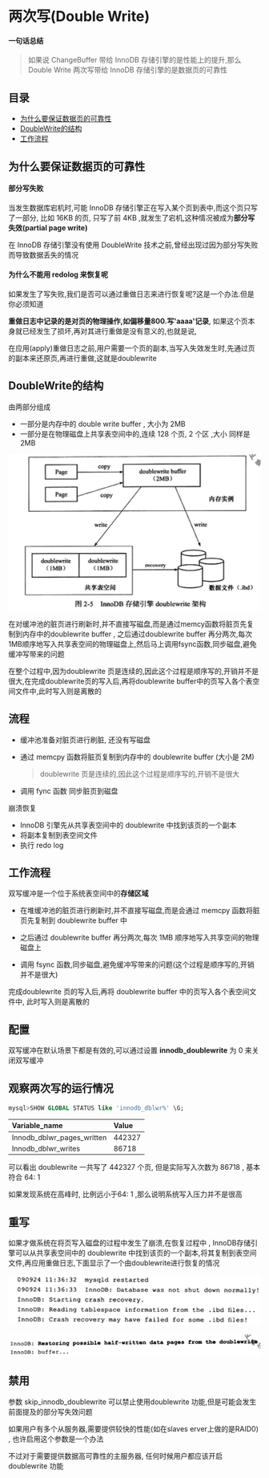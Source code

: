 # 两次写(Double Write)

#### 一句话总结

> 如果说 ChangeBuffer 带给 InnoDB 存储引擎的是性能上的提升,那么 Double Write 两次写带给 InnoDB 存储引擎的是数据页的可靠性

## 目录

- [为什么要保证数据页的可靠性](#为什么要保证数据页的可靠性)
- [DoubleWrite的结构](#DoubleWrite的结构)
- [工作流程](#工作流程)

## 为什么要保证数据页的可靠性

#### 部分写失败

当发生数据库宕机时,可能 InnoDB 存储引擎正在写入某个页到表中,而这个页只写了一部分, 比如 16KB 的页, 只写了前 4KB ,就发生了宕机,这种情况被成为**部分写失效(partial page write)** 

在 InnoDB 存储引擎没有使用 DoubleWrite 技术之前,曾经出现过因为部分写失败而导致数据丢失的情况

#### 为什么不能用 redolog 来恢复呢

如果发生了写失败,我们是否可以通过重做日志来进行恢复呢?这是一个办法.但是你必须知道

**重做日志中记录的是对页的物理操作,如偏移量800.写'aaaa'记录**, 如果这个页本身就已经发生了损坏,再对其进行重做是没有意义的,也就是说,

在应用(apply)重做日志之前,用户需要一个页的副本,当写入失效发生时,先通过页的副本来还原页,再进行重做,这就是doublewrite

## DoubleWrite的结构

由两部分组成

- 一部分是内存中的 double write buffer , 大小为 2MB
- 一部分是在物理磁盘上共享表空间中的,连续 128 个页, 2 个区 ,大小 同样是 2MB

![image-20200824132806563](../../../../assets/image-20200824132806563.png)

在对缓冲池的脏页进行刷新时,并不直接写磁盘,而是通过memcy函数将脏页先复制到内存中的doublewrite buffer , 之后通过doublewrite buffer 再分两次,每次 1MB顺序地写入共享表空间的物理磁盘上,然后马上调用fsync函数,同步磁盘,避免缓冲写带来的问题

在整个过程中,因为doublewrite 页是连续的,因此这个过程是顺序写的,开销并不是很大,在完成doublewrite页的写入后,再将doublewrite buffer中的页写入各个表空间文件中,此时写入则是离散的

## 流程

- 缓冲池准备对脏页进行刷脏, 还没有写磁盘

- 通过 memcpy 函数将脏页复制到内存中的 doublewrite buffer (大小是 2M) 

  > doublewrite 页是连续的,因此这个过程是顺序写的,开销不是很大

- 调用 fync 函数 同步脏页到磁盘

崩溃恢复

- InnoDB 引擎先从共享表空间中的 doublewrite 中找到该页的一个副本
- 将副本复制到表空间文件
- 执行 redo log

## 工作流程

双写缓冲是一个位于系统表空间中的**存储区域**

- 在堆缓冲池的脏页进行刷新时,并不直接写磁盘,而是会通过 memcpy 函数将脏页先复制到 doublewrite buffer 中

- 之后通过 doublewrite buffer 再分两次,每次 1MB 顺序地写入共享空间的物理磁盘上
- 调用 fsync 函数,同步磁盘,避免缓冲写带来的问题(这个过程是顺序写的,开销并不是很大)

完成doublewrite 页的写入后,再将 doublewrite buffer 中的页写入各个表空间文件中, 此时写入则是离散的

## 配置

双写缓冲在默认场景下都是有效的,可以通过设置 **innodb_doublewrite** 为 0 来关闭双写缓冲

## 观察两次写的运行情况

```sql
mysql>SHOW GLOBAL STATUS like 'innodb_dblwr%' \G;
```

| Variable\_name                | Value  |
| :---------------------------- | :----- |
| Innodb\_dblwr\_pages\_written | 442327 |
| Innodb\_dblwr\_writes         | 86718  |

可以看出 doublewrite 一共写了 442327 个页, 但是实际写入次数为 86718 , 基本符合 64: 1

如果发现系统在高峰时, 比例远小于64: 1 ,那么说明系统写入压力并不是很高

## 重写

如果才做系统在将页写入磁盘的过程中发生了崩溃,在恢复过程中 , InnoDB存储引擎可以从共享表空间中的 doublewrite 中找到该页的一个副本,将其复制到表空间文件,再应用重做日志,下面显示了一个由doublewrite进行恢复的情况

![image-20200929101752535](../../../../assets/image-20200929101752535.png)

![image-20200929101814078](../../../../assets/image-20200929101814078.png)

## 禁用

参数 skip_innodb_doublewrite 可以禁止使用doublewrite 功能,但是可能会发生前面提及的部分写失效问题

如果用户有多个从服务器,需要提供较快的性能(如在slaves erver上做的是RAID0) , 也许启用这个参数是一个办法

不过对于需要提供数据高可靠性的主服务器, 任何时候用户都应该开启doublewrite 功能

